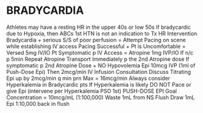 # BRADYCARDIA

Athletes may have a resting HR in the upper 40s or low 50s
If bradycardic due to Hypoxia, then  ABCs 1st
HTN is not an indication to Tx HR
Intervention
Bradycardia + serious S/S of poor perfusion
= Attempt Pacing on scene while establishing IV access
Pacing Successful + Pt is Uncomfortable = Versed 5mg IV/IO
Pt Symptomatic p IV Access = Atropine 1mg IVP/IO
If n/c p 5min  Repeat Atropine
Transport Immediately p the 2nd Atropine dose
If symptomatic p 2nd Atropine Dose + NO Hypovolemia  Epi 10mcg IVP (1ml of Push-Dose Epi)  Then 2mcg/min IV Infusion
Consultation
Discuss Titrating Epi up by 2mcg/min q min prn
Max = 16mcg/min
Always consider Hyperkalemia in Bradycardic pts
If Hyperkalemia is likely  DO NOT Pace or give Epi (intervene per Hyperkalemia PSO 1st)
PUSH-DOSE EPI
Goal Concentration = 10mcg/mL (1:100,000)
Waste 1mL from NS Flush  Draw 1mL Epi 1:10,000 back in flush

